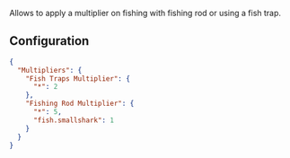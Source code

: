 Allows to apply a multiplier on fishing with fishing rod or using a fish trap.

## Configuration

```json
{
  "Multipliers": {
    "Fish Traps Multiplier": {
      "*": 2
    },
    "Fishing Rod Multiplier": {
      "*": 5,
      "fish.smallshark": 1
    }
  }
}
```